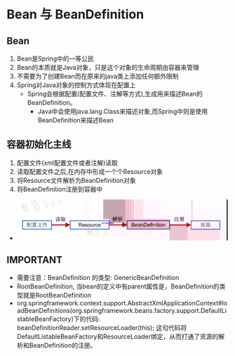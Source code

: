 # Bean 与 BeanDefinition
## Bean
1. Bean是Spring中的一等公民
2. Bean的本质就是Java对象，只是这个对象的生命周期由容器来管理
3. 不需要为了创建Bean而在原来的java类上添加任何额外限制
4. Spring对Java对象的控制方式体现在配置上
     - Spring会根据配置(配置文件、注解等方式),生成用来描述Bean的BeanDefinition。
         - Java中会使用java.lang.Class来描述对象,而Spring中则是使用BeanDefinition来描述Bean
## 容器初始化主线
1. 配置文件(xml配置文件或者注解)读取
2. 读取配置文件之后,在内存中形成一个个Resource对象
3. 将Resource文件解析为BeanDefinition对象
4. 将BeanDefinition注册到容器中
- <img src = "./pics/20201026232603.png"/>


## IMPORTANT
+ 需要注意：BeanDefinition 的类型: GenericBeanDefinition
+ RootBeanDefinition, 当bean的定义中有parent属性是，BeanDefinition的类型就是RootBeanDefinition
+ org.springframework.context.support.AbstractXmlApplicationContext#loadBeanDefinitions(org.springframework.beans.factory.support.DefaultListableBeanFactory)下的代码: beanDefinitionReader.setResourceLoader(this); 这句代码将DefaultListableBeanFactory和ResourceLoader绑定，从而打通了资源的解析和BeanDefinition的注册。